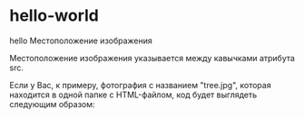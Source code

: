 # hello-world
hello
Местоположение изображения

Местоположение изображения указывается между кавычками атрибута src. 

Если у Вас, к примеру, фотография с названием "tree.jpg", которая находится в одной папке с HTML-файлом, код будет выглядеть следующим образом:
